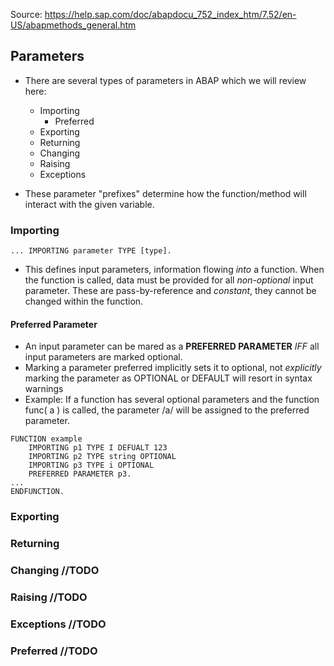 Source: https://help.sap.com/doc/abapdocu_752_index_htm/7.52/en-US/abapmethods_general.htm

## Parameters
* There are several types of parameters in ABAP which we will review here:
    * Importing
        * Preferred    
    * Exporting
    * Returning
    * Changing
    * Raising
    * Exceptions

* These parameter "prefixes" determine how the function/method will interact with the given variable. 
### Importing
```ABAP 
... IMPORTING parameter TYPE [type].
```
* This defines input parameters, information flowing *into* a function. When the function is called, data must be provided for all *non-optional* input parameter. These are pass-by-reference and *constant*, they cannot be changed within the function.
#### Preferred Parameter
* An input parameter can be mared as a **PREFERRED PARAMETER** *IFF* all input parameters are marked optional.
* Marking a parameter preferred implicitly sets it to optional, not *explicitly* marking the parameter as OPTIONAL or DEFAULT will resort in syntax warnings
* Example: If a function has several optional parameters and the function func( a ) is called, the parameter /a/ will be assigned to the preferred parameter.
```ABAP
FUNCTION example
    IMPORTING p1 TYPE I DEFUALT 123
    IMPORTING p2 TYPE string OPTIONAL
    IMPORTING p3 TYPE i OPTIONAL
    PREFERRED PARAMETER p3.
...
ENDFUNCTION.
```
### Exporting
### Returning
### Changing //TODO
### Raising //TODO
### Exceptions //TODO
### Preferred //TODO
